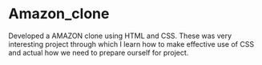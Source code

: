 # Amazon_clone
Developed a AMAZON clone using HTML and CSS. These was very interesting project through which I learn how to make effective use of CSS and actual how we need to prepare ourself for project. 
<br>

